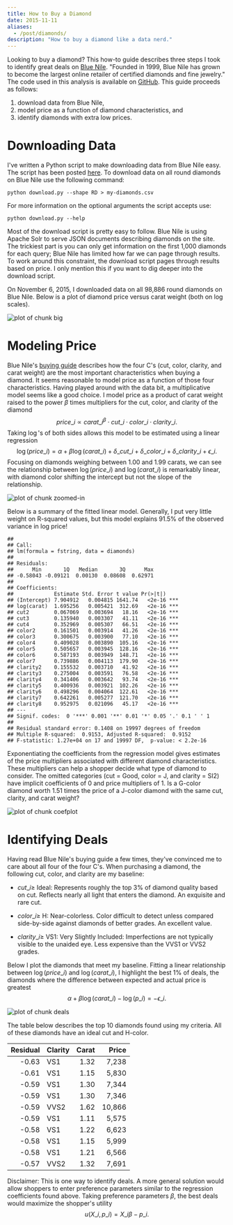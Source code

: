 ```yaml
---
title: How to Buy a Diamond
date: 2015-11-11
aliases:
  - /post/diamonds/
description: "How to buy a diamond like a data nerd."
---
```


Looking to buy a diamond? This how-to guide describes three
steps I took to identify great deals on [Blue
Nile][blue-nile]. "Founded in 1999, Blue Nile has grown to become the
largest online retailer of certified diamonds and fine jewelry." The
code used in this analysis is available on [GitHub][repo]. This guide
proceeds as follows:

1.  download data from Blue Nile,
2.  model price as a function of diamond characteristics, and
3.  identify diamonds with extra low prices.

# Downloading Data

I've written a Python script to make downloading data from Blue Nile
easy. The script has been posted [here][download.py]. To download data
on all round diamonds on Blue Nile use the following command:

    python download.py --shape RD > my-diamonds.csv

For more information on the optional arguments the script accepts use:

    python download.py --help

Most of the download script is pretty easy to follow. Blue Nile is
using Apache Solr to serve JSON documents describing diamonds on
the site. The trickiest part is you can only get information on the
first 1,000 diamonds for each query; Blue Nile has limited how far we
can page through results. To work around this constraint, the download
script pages through results based on price. I only mention this if
you want to dig deeper into the download script.



On November 6, 2015, I downloaded data on all
98,886 round diamonds on Blue Nile. Below is a
plot of diamond price versus carat weight (both on log scales).

![plot of chunk big](./big-1.png) 

# Modeling Price

Blue Nile's [buying guide][buying-guide] describes how the four C's
(cut, color, clarity, and carat weight) are the most important
characteristics when buying a diamond. It seems reasonable to model
price as a function of those four characteristics. Having played
around with the data bit, a multiplicative model seems like a good
choice. I model price as a product of carat weight raised to the power
$\beta$ times multipliers for the cut, color, and clarity of the
diamond
$$
price\_i \propto carat\_i^\beta \cdot cut\_i \cdot color\_i \cdot clarity\_i.
$$
Taking $\log$'s of both sides allows this model to be estimated using
a linear regression
$$
\log(price\_i) = \alpha + \beta \log(carat\_i) + \delta\_{cut\_i} +
\delta\_{color\_i} + \delta\_{clarity\_i} + \epsilon\_i.
$$
Focusing on diamonds weighing between 1.00 and 1.99 carats, we can see
the relationship between $\log(price\_i)$ and $\log(carat\_i)$ is
remarkably linear, with diamond color shifting the intercept but not
the slope of the relationship.

![plot of chunk zoomed-in](./zoomed-in-1.png) 

Below is a summary of the fitted linear model. Generally, I put very
little weight on R-squared values, but this model explains 91.5% of
the observed variance in log price!


```
## 
## Call:
## lm(formula = fstring, data = diamonds)
## 
## Residuals:
##      Min       1Q   Median       3Q      Max 
## -0.58043 -0.09121  0.00130  0.08608  0.62971 
## 
## Coefficients:
##             Estimate Std. Error t value Pr(>|t|)    
## (Intercept) 7.904912   0.004815 1641.74   <2e-16 ***
## log(carat)  1.695256   0.005421  312.69   <2e-16 ***
## cut2        0.067069   0.003694   18.16   <2e-16 ***
## cut3        0.135940   0.003307   41.11   <2e-16 ***
## cut4        0.352969   0.005307   66.51   <2e-16 ***
## color2      0.161501   0.003914   41.26   <2e-16 ***
## color3      0.300675   0.003900   77.10   <2e-16 ***
## color4      0.409028   0.003890  105.16   <2e-16 ***
## color5      0.505657   0.003945  128.16   <2e-16 ***
## color6      0.587193   0.003949  148.71   <2e-16 ***
## color7      0.739886   0.004113  179.90   <2e-16 ***
## clarity2    0.155532   0.003710   41.92   <2e-16 ***
## clarity3    0.275004   0.003591   76.58   <2e-16 ***
## clarity4    0.341406   0.003642   93.74   <2e-16 ***
## clarity5    0.400936   0.003921  102.26   <2e-16 ***
## clarity6    0.498296   0.004064  122.61   <2e-16 ***
## clarity7    0.642261   0.005277  121.70   <2e-16 ***
## clarity8    0.952975   0.021096   45.17   <2e-16 ***
## ---
## Signif. codes:  0 '***' 0.001 '**' 0.01 '*' 0.05 '.' 0.1 ' ' 1
## 
## Residual standard error: 0.1408 on 19997 degrees of freedom
## Multiple R-squared:  0.9153,	Adjusted R-squared:  0.9152 
## F-statistic: 1.27e+04 on 17 and 19997 DF,  p-value: < 2.2e-16
```

Exponentiating the coefficients from the regression model gives
estimates of the price multipliers associated with different diamond
characteristics. These multipliers can help a shopper decide what type
of diamond to consider. The omitted categories (cut = Good, color = J,
and clarity = SI2) have implicit coefficients of 0 and price
multipliers of 1. Is a G-color diamond worth
1.51 times the price of a J-color
diamond with the same cut, clarity, and carat weight?

![plot of chunk coefplot](./coefplot-1.png) 

# Identifying Deals

Having read Blue Nile's buying guide a few times, they've convinced me
to care about all four of the four C's. When purchasing a diamond, the
following cut, color, and clarity are my baseline:

* $cut\_i \ge$ Ideal: Represents roughly the top 3% of diamond quality
  based on cut. Reflects nearly all light that enters the diamond. An
  exquisite and rare cut.

* $color\_i \ge$ H: Near-colorless. Color difficult to detect unless
  compared side-by-side against diamonds of better grades. An
  excellent value.

* $clarity\_i \ge$ VS1: Very Slightly Included: Imperfections are not
  typically visible to the unaided eye. Less expensive than the VVS1
  or VVS2 grades.

Below I plot the diamonds that meet my baseline. Fitting a linear
relationship between $\log(price\_i)$ and $\log(carat\_i)$, I highlight
the best 1% of deals, the diamonds where the difference between
expected and actual price is greatest
$$
\alpha + \beta \log(carat\_i) - \log(p\_i) = -\epsilon\_i.
$$

![plot of chunk deals](./deals-1.png) 

The table below describes the top 10 diamonds found using my
criteria. All of these diamonds have an ideal cut and H-color.

| Residual|Clarity | Carat|  Price|
|--------:|:-------|-----:|------:|
|    -0.63|VS1     |  1.32|  7,238|
|    -0.61|VS1     |  1.15|  5,830|
|    -0.59|VS1     |  1.30|  7,344|
|    -0.59|VS1     |  1.30|  7,346|
|    -0.59|VVS2    |  1.62| 10,866|
|    -0.59|VS1     |  1.11|  5,575|
|    -0.58|VS1     |  1.22|  6,623|
|    -0.58|VS1     |  1.15|  5,999|
|    -0.58|VS1     |  1.21|  6,566|
|    -0.57|VVS2    |  1.32|  7,691|

Disclaimer: This is one way to identify deals. A more general solution
would allow shoppers to enter preference parameters similar to the
regression coefficients found above. Taking preference parameters
$\beta$, the best deals would maximize the shopper's utility
$$
u(X\_i, p\_i) = X\_i \beta - p\_i.
$$

[blue-nile]: http://www.bluenile.com/
[solr]: http://lucene.apache.org/solr/
[buying-guide]: http://www.bluenile.com/education/diamonds/
[delta-method]: http://www.ats.ucla.edu/stat/r/faq/deltamethod.htm
[repo]: https://github.com/amarder/diamonds
[download.py]: https://github.com/amarder/diamonds/blob/master/download.py
